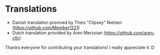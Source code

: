 # Translations
- Danish translation provived by Theis "Clipsey" Nielsen (https://github.com/Member1221)
- Dutch translation provided by Aren Merzoian (https://github.com/aren-cllc)

Thanks everyone for contributing your translations! I really appreciate it :D

